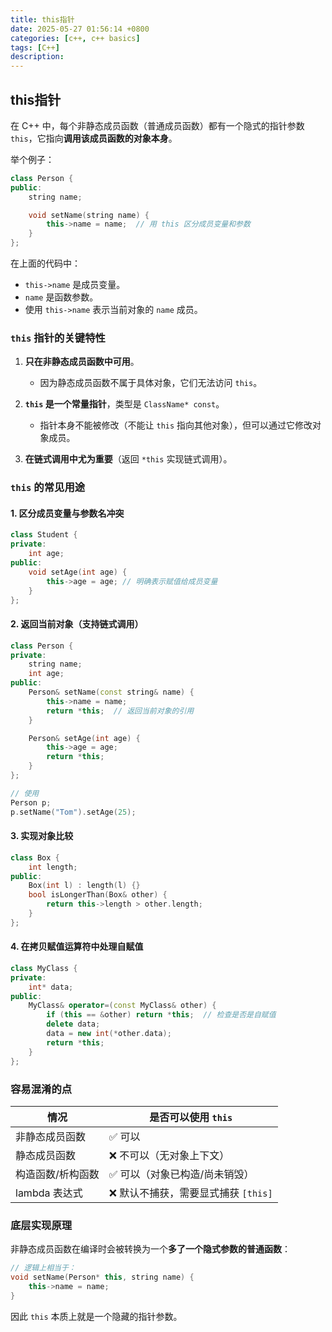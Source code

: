 ```yaml
---
title: this指针
date: 2025-05-27 01:56:14 +0800
categories: [c++, c++ basics]
tags: [C++]
description: 
---
```

## this指针

在 C++ 中，每个非静态成员函数（普通成员函数）都有一个隐式的指针参数 `this`，它指向**调用该成员函数的对象本身**。

举个例子：

```cpp
class Person {
public:
    string name;

    void setName(string name) {
        this->name = name;  // 用 this 区分成员变量和参数
    }
};
```

在上面的代码中：

- `this->name` 是成员变量。
- `name` 是函数参数。
- 使用 `this->name` 表示当前对象的 `name` 成员。

### `this` 指针的关键特性

1. **只在非静态成员函数中可用**。
   - 因为静态成员函数不属于具体对象，它们无法访问 `this`。

2. **`this` 是一个常量指针**，类型是 `ClassName* const`。
   - 指针本身不能被修改（不能让 `this` 指向其他对象），但可以通过它修改对象成员。

3. **在链式调用中尤为重要**（返回 `*this` 实现链式调用）。

### `this` 的常见用途

#### 1. 区分成员变量与参数名冲突

```cpp
class Student {
private:
    int age;
public:
    void setAge(int age) {
        this->age = age; // 明确表示赋值给成员变量
    }
};
```

#### 2. 返回当前对象（支持链式调用）

```cpp
class Person {
private:
    string name;
    int age;
public:
    Person& setName(const string& name) {
        this->name = name;
        return *this;  // 返回当前对象的引用
    }

    Person& setAge(int age) {
        this->age = age;
        return *this;
    }
};

// 使用
Person p;
p.setName("Tom").setAge(25);
```

#### 3. 实现对象比较

```cpp
class Box {
    int length;
public:
    Box(int l) : length(l) {}
    bool isLongerThan(Box& other) {
        return this->length > other.length;
    }
};
```

#### 4. 在拷贝赋值运算符中处理自赋值

```cpp
class MyClass {
private:
    int* data;
public:
    MyClass& operator=(const MyClass& other) {
        if (this == &other) return *this;  // 检查是否是自赋值
        delete data;
        data = new int(*other.data);
        return *this;
    }
};
```

### 容易混淆的点

| 情况              | 是否可以使用 `this`                 |
| ----------------- | ----------------------------------- |
| 非静态成员函数    | ✅ 可以                              |
| 静态成员函数      | ❌ 不可以（无对象上下文）            |
| 构造函数/析构函数 | ✅ 可以（对象已构造/尚未销毁）       |
| lambda 表达式     | ❌ 默认不捕获，需要显式捕获 `[this]` |

### 底层实现原理

非静态成员函数在编译时会被转换为一个**多了一个隐式参数的普通函数**：

```cpp
// 逻辑上相当于：
void setName(Person* this, string name) {
    this->name = name;
}
```

因此 `this` 本质上就是一个隐藏的指针参数。